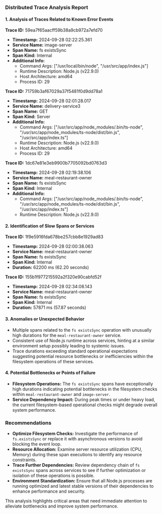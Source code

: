 ### Distributed Trace Analysis Report

#### 1. Analysis of Traces Related to Known Error Events
**Trace ID:** 59ea7f65aacff59b38a9cb972a7efd70
- **Timestamp:** 2024-09-28 02:22:25.361
- **Service Name:** image-server
- **Span Name:** fs existsSync
- **Span Kind:** Internal
- **Additional Info:**
  - Command Args: ["/usr/local/bin/node", "/usr/src/app/index.js"]
  - Runtime Description: Node.js (v22.9.0)
  - Host Architecture: amd64
  - Process ID: 29

**Trace ID:** 71759b3af67029a37f5481f0d9dd78a1
- **Timestamp:** 2024-09-28 02:01:28.017
- **Service Name:** delivery-service3
- **Span Name:** GET
- **Span Kind:** Server
- **Additional Info:**
  - Command Args: ["/usr/src/app/node_modules/.bin/ts-node", "/usr/src/app/node_modules/ts-node/dist/bin.js", "/usr/src/app/index.ts"]
  - Runtime Description: Node.js (v22.9.0)
  - Host Architecture: amd64
  - Process ID: 29

**Trace ID:** 1dc67e81e3eb9900b7705092bd0763d3
- **Timestamp:** 2024-09-28 02:19:38.106
- **Service Name:** meal-restaurant-owner
- **Span Name:** fs existsSync
- **Span Kind:** Internal
- **Additional Info:**
  - Command Args: ["/usr/src/app/node_modules/.bin/ts-node", "/usr/src/app/node_modules/ts-node/dist/bin.js", "/usr/src/app/index.ts"]
  - Runtime Description: Node.js (v22.9.0)

#### 2. Identification of Slow Spans or Services
**Trace ID:** 1f9e5916fda678be257cbb8e1929ad83
- **Timestamp:** 2024-09-28 02:00:38.063
- **Service Name:** meal-restaurant-owner
- **Span Name:** fs existsSync
- **Span Kind:** Internal
- **Duration:** 62200 ms (62.20 seconds)

**Trace ID:** 155b1f977215592a2f320e90cabfd52f
- **Timestamp:** 2024-09-28 02:34:08.143
- **Service Name:** meal-restaurant-owner
- **Span Name:** fs existsSync
- **Span Kind:** Internal
- **Duration:** 57871 ms (57.87 seconds)

#### 3. Anomalies or Unexpected Behavior
- Multiple spans related to the `fs existsSync` operation with unusually high durations for the `meal-restaurant-owner` service.
- Consistent use of Node.js runtime across services, hinting at a similar environment setup possibly leading to systemic issues.
- Trace durations exceeding standard operational expectations suggesting potential resource bottlenecks or inefficiencies within the filesystem operations of these services.

#### 4. Potential Bottlenecks or Points of Failure
- **Filesystem Operations:** The `fs existsSync` spans have exceptionally high durations indicating potential bottlenecks in the filesystem checks within `meal-restaurant-owner` and `image-server`.
- **Service Dependency Impact:** During peak times or under heavy load, the current filesystem-based operational checks might degrade overall system performance.

### Recommendations
- **Optimize Filesystem Checks:** Investigate the performance of `fs.existsSync` or replace it with asynchronous versions to avoid blocking the event loop.
- **Resource Allocation:** Examine server resource utilization (CPU, Memory) during these span executions to identify any resource constraints.
- **Trace Further Dependencies:** Review dependency chain of `fs existsSync` spans across services to see if further optimization or isolation of these operations is possible.
- **Environment Standardization:** Ensure that all Node.js processes are running optimized and latest stable versions of their dependencies to enhance performance and security.

This analysis highlights critical areas that need immediate attention to alleviate bottlenecks and improve system performance.